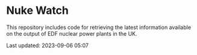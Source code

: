 # Nuke Watch

This repository includes code for retrieving the latest information available on the output of EDF nuclear power plants in the UK.

Last updated: 2023-09-06 05:07